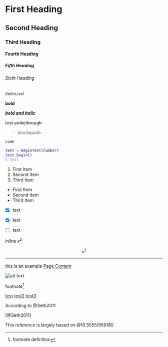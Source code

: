 # First Heading
## Second Heading
### Third Heading
#### Fourth Heading
##### Fifth Heading
###### Sixth Heading

*italicized*

**bold**

***bold and italic***

~~test strikethrough~~

> blockquote

`code`
```matlab test.m is a test example that we are using to illustrate
test = beginTest(number)
test.begin()
% test
```

1. First Item
2. Second Item
3. Third Item

- First Item
- Second Item
- Third Item

- [x] text
- [x] text
- [ ] text


inline $x^{2}$

$$
x^{2}
$$

----------

this is an example [Page Content](link-url)

![alt text](image-url)

footnote[^1]

[^1]: footnote definition

[test](https://github.com/cvhammond)
[test2](/)
[test3](#test)

According to @Seth2011

[@Seth2011]

This reference is largely based on @10.5555/559180
